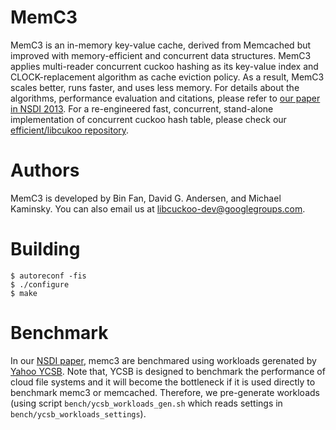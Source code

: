 MemC3
=====

MemC3 is an in-memory key-value cache, derived from Memcached but improved with memory-efficient and concurrent data structures. MemC3 applies multi-reader concurrent cuckoo hashing  as its key-value index and CLOCK-replacement algorithm as cache eviction policy. As a result, MemC3 scales better, runs faster, and uses less memory. For details about the algorithms, performance evaluation and citations, please refer to [our paper in NSDI 2013][1]. For a re-engineered fast, concurrent, stand-alone implementation of concurrent cuckoo hash table, please check our [efficient/libcukoo repository](https://github.com/efficient/libcuckoo).

   [1]: http://www.cs.cmu.edu/~dga/papers/memc3-nsdi2013.pdf "MemC3: Compact and Concurrent Memcache with Dumber Caching and Smarter Hashing"

Authors
======= 

MemC3 is developed by Bin Fan, David G. Andersen, and Michael Kaminsky. You can also email us at [libcuckoo-dev@googlegroups.com](mailto:libcuckoo-dev@googlegroups.com).

Building
==========

    $ autoreconf -fis
    $ ./configure
    $ make

Benchmark
=========

In our [NSDI paper][1], memc3 are benchmared using workloads gerenated by [Yahoo YCSB][2]. Note that, YCSB is designed to benchmark the performance of cloud file systems and it will become the bottleneck if it is used directly to benchmark memc3 or memcached. Therefore, we pre-generate workloads (using script ``bench/ycsb_workloads_gen.sh`` which reads settings in ``bench/ycsb_workloads_settings``).

  [2]: dl.acm.org/citation.cfm?id=1807152 "Benchmarking cloud serving systems with YCSB" 
